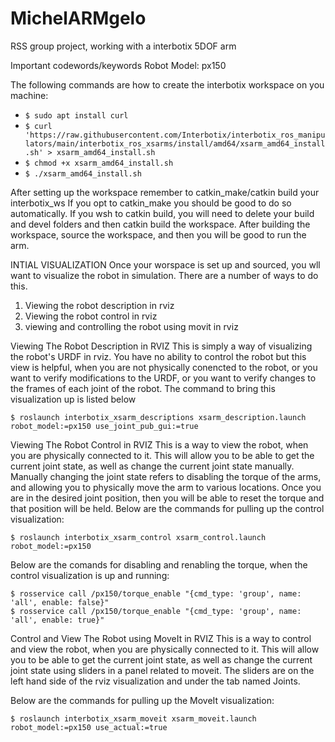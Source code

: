 # MichelARMgelo
RSS group project, working with a interbotix 5DOF arm

Important codewords/keywords
Robot Model: px150

The following commands are how to create the interbotix workspace on you machine:

* `$ sudo apt install curl`
* `$ curl 'https://raw.githubusercontent.com/Interbotix/interbotix_ros_manipulators/main/interbotix_ros_xsarms/install/amd64/xsarm_amd64_install.sh' > xsarm_amd64_install.sh`
* `$ chmod +x xsarm_amd64_install.sh`
* `$ ./xsarm_amd64_install.sh`


After setting up the workspace remember to catkin_make/catkin build your interbotix_ws
If you opt to catkin_make you should be good to do so automatically. If you wsh to catkin build, you will need to delete
your build and devel folders and then catkin build the workspace.
After building the workspace, source the workspace, and then you will be good to run the arm.

INTIAL VISUALIZATION
Once your worspace is set up and sourced, you wll want to visualize the robot in simulation. There are a number of ways to do this.
1) Viewing the robot description in rviz
2) Viewing the robot control in rviz
3) viewing and controlling the robot using movit in rviz

Viewing The Robot Description in RVIZ
This is simply a way of visualizing the robot's URDF in rviz. You have no ability to control the robot but this view is helpful, when you are not physically conencted to the robot, or you want to verify modifications to the URDF, or you want to verify changes to the frames of each joint of the robot.
The command to bring this visualization up is listed below

`$ roslaunch interbotix_xsarm_descriptions xsarm_description.launch robot_model:=px150 use_joint_pub_gui:=true`

Viewing The Robot Control in RVIZ
This is a way to view the robot, when you are physically connected to it. This will allow you to be able to get the current joint state, as well as change the current joint state manually. Manually changing the joint state refers to disabling the torque of the arms, and allowing you to physically move the arm to various locations. Once you are in the desired joint position, then you will be able to reset the torque and that position will be held.
Below are the commands for pulling up the control visualization:

`$ roslaunch interbotix_xsarm_control xsarm_control.launch robot_model:=px150`

Below are the comands for disabling and renabling the torque, when the control visualization is up and running:

`$ rosservice call /px150/torque_enable "{cmd_type: 'group', name: 'all', enable: false}"`        
`$ rosservice call /px150/torque_enable "{cmd_type: 'group', name: 'all', enable: true}"`


Control and View The Robot using MoveIt in RVIZ
This is a way to control and view the robot, when you are physically connected to it. This will allow you to be able to get the current joint state, as well as change the current joint state using sliders in a panel related to moveit. The sliders are on the left hand side of the rviz visualization and under the tab named Joints. 

Below are the commands for pulling up the MoveIt visualization:

`$ roslaunch interbotix_xsarm_moveit xsarm_moveit.launch robot_model:=px150 use_actual:=true`

